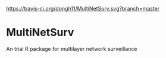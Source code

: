 https://travis-ci.org/dongh11/MultiNetSurv.svg?branch=master
# MultiNetSurv
An trial R package for multilayer network surveillance

